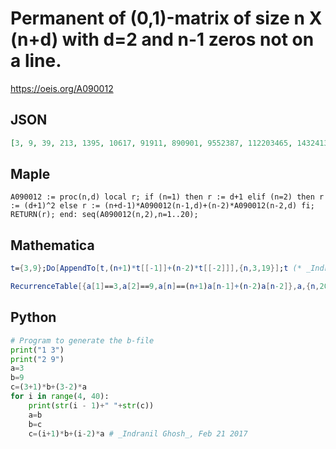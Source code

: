 # Permanent of \(0,1\)\-matrix of size n X \(n\+d\) with d\=2 and n\-1 zeros not on a line\.
https://oeis.org/A090012
## JSON
```JSON
[3, 9, 39, 213, 1395, 10617, 91911, 890901, 9552387, 112203465, 1432413063, 19743404469, 292164206259, 4619383947513, 77708277841575, 1385712098571957, 26108441941918851, 518231790473609481, 10808479322484810087]
```
## Maple
```Maple
A090012 := proc(n,d) local r; if (n=1) then r := d+1 elif (n=2) then r := (d+1)^2 else r := (n+d-1)*A090012(n-1,d)+(n-2)*A090012(n-2,d) fi; RETURN(r); end: seq(A090012(n,2),n=1..20);
```
## Mathematica
```Mathematica
t={3,9};Do[AppendTo[t,(n+1)*t[[-1]]+(n-2)*t[[-2]]],{n,3,19}];t (* _Indranil Ghosh_, Feb 21 2017 *)
```
```Mathematica
RecurrenceTable[{a[1]==3,a[2]==9,a[n]==(n+1)a[n-1]+(n-2)a[n-2]},a,{n,20}] (* _Harvey P. Dale_, Sep 21 2017 *)
```
## Python
```Python
# Program to generate the b-file
print("1 3")
print("2 9")
a=3
b=9
c=(3+1)*b+(3-2)*a
for i in range(4, 40):
    print(str(i - 1)+" "+str(c))
    a=b
    b=c
    c=(i+1)*b+(i-2)*a # _Indranil Ghosh_, Feb 21 2017
```
